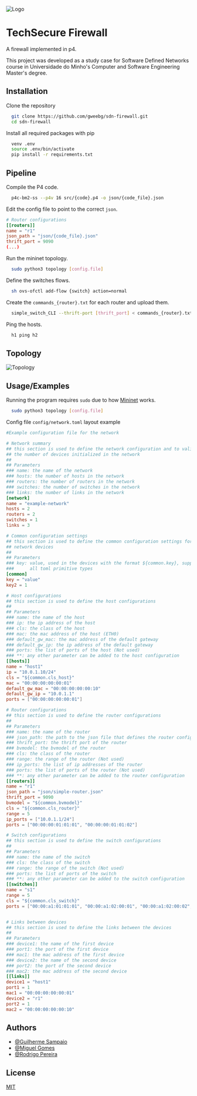 
![Logo](.extra/firewall.png)
# TechSecure Firewall

A firewall implemented in p4.

This project was developed as a study case for Software Defined Networks course in Universidade do Minho's Computer and Software Engineering Master's degree.

## Installation

Clone the repository

```bash
  git clone https://github.com/gweebg/sdn-firewall.git
  cd sdn-firewall
```


Install all required packages with pip

```bash
  venv .env
  source .env/bin/activate
  pip install -r requirements.txt
```
    
## Pipeline

Compile the P4 code.

```bash
  p4c-bm2-ss --p4v 16 src/{code}.p4 -o json/{code_file}.json
```

Edit the config file to point to the correct `json`.

```toml
# Router configurations
[[routers]]
name = "r1"
json_path = "json/{code_file}.json"
thrift_port = 9090
(...)
```

Run the mininet topology.
```bash
  sudo python3 topology [config.file]
```

Define the switches flows.

```bash
  sh ovs-ofctl add-flow {switch} action=normal
```

Create the `commands_{router}.txt` for each router and upload them.

```bash
  simple_switch_CLI --thrift-port [thrift_port] < commands_{router}.txt
```

Ping the hosts.

```bash
  h1 ping h2
```

## Topology

![Topology](.extra/topology.png)
## Usage/Examples


Running the program requires `sudo` due to how [Mininet](http://mininet.org/) works.

```bash
  sudo python3 topology [config.file]
```

Config file `config/network.toml` layout example

```toml
#Example configuration file for the network

# Network summary
## this section is used to define the network configuration and to validate
## the number of devices initialized in the network
##
## Parameters
### name: the name of the network
### hosts: the number of hosts in the network
### routers: the number of routers in the network
### switches: the number of switches in the network
### links: the number of links in the network
[network]
name = "example-network"
hosts = 2
routers = 2
switches = 1
links = 3

# Common configuration settings
## this section is used to define the common configuration settings for the
## network devices
##
## Parameters
### key: value, used in the devices with the format ${common.key}, supports
###      all toml primitive types
[common]
key = "value"
key2 = 1

# Host configurations
## this section is used to define the host configurations
##
## Parameters
### name: the name of the host
### ip: the ip address of the host
### cls: the class of the host
### mac: the mac address of the host (ETH0)
### default_gw_mac: the mac address of the default gateway
### default_gw_ip: the ip address of the default gateway
### ports: the list of ports of the host (Not used)
### **: any other parameter can be added to the host configuration
[[hosts]]
name = "host1"
ip = "10.0.1.10/24"
cls = "${common.cls_host}"
mac = "00:00:00:00:00:01"
default_gw_mac = "00:00:00:00:00:10"
default_gw_ip = "10.0.1.1"
ports = ["00:00:00:00:00:01"]

# Router configurations
## this section is used to define the router configurations
##
## Parameters
### name: the name of the router
### json_path: the path to the json file that defines the router configuration
### thrift_port: the thrift port of the router
### bvmodel: the bvmodel of the router
### cls: the class of the router
### range: the range of the router (Not used)
### ip_ports: the list of ip addresses of the router
### ports: the list of ports of the router (Not used)
### **: any other parameter can be added to the router configuration
[[routers]]
name = "r1"
json_path = "json/simple-router.json"
thrift_port = 9090
bvmodel = "${common.bvmodel}"
cls = "${common.cls_router}"
range = 5
ip_ports = ["10.0.1.1/24"]
ports = ["00:00:00:01:01:01", "00:00:00:01:01:02"]

# Switch configurations
## this section is used to define the switch configurations
##
## Parameters
### name: the name of the switch
### cls: the class of the switch
### range: the range of the switch (Not used)
### ports: the list of ports of the switch
### **: any other parameter can be added to the switch configuration
[[switches]]
name = "s1"
range = 5
cls = "${common.cls_switch}"
ports = ["00:00:a1:01:01:01", "00:00:a1:02:00:01", "00:00:a1:02:00:02", "00:00:a1:02:00:03"]


# Links between devices
## this section is used to define the links between the devices
##
## Parameters
### device1: the name of the first device
### port1: the port of the first device
### mac1: the mac address of the first device
### device2: the name of the second device
### port2: the port of the second device
### mac2: the mac address of the second device
[[links]]
device1 = "host1"
port1 = 1
mac1 = "00:00:00:00:00:01"
device2 = "r1"
port2 = 1
mac2 = "00:00:00:00:00:10"
```


## Authors

- [@Guilherme Sampaio](https://github.com/gweebg)
- [@Miguel Gomes](https://www.github.com/MayorX500)
- [@Rodrigo Pereira ](https://github.com/eivarin)

## License

[MIT](https://choosealicense.com/licenses/mit/)

